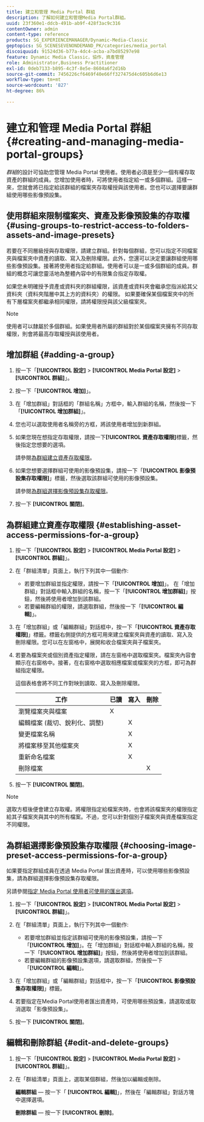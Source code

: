 ```yaml
---
title: 建立和管理 Media Portal 群組
description: 了解如何建立和管理Media Portal群組。
uuid: 23f360e1-ddcb-491b-ab9f-428f3ac9c316
contentOwner: admin
content-type: reference
products: SG_EXPERIENCEMANAGER/Dynamic-Media-Classic
geptopics: SG_SCENESEVENONDEMAND_PK/categories/media_portal
discoiquuid: 91524d36-b77a-4dc4-acba-a7bd85297e98
feature: Dynamic Media Classic，協作，資產管理
role: Administrator,Business Practitioner
exl-id: 0deb7133-b895-4c3f-8e5e-8604a6f2d16b
source-git-commit: 7456226cf6469f40e66ff327475d4c605b6d6e13
workflow-type: tm+mt
source-wordcount: '827'
ht-degree: 86%

---
```


# 建立和管理 Media Portal 群組{#creating-and-managing-media-portal-groups}

*群組*&#x200B;的設計可協助您管理 Media Portal 使用者。使用者必須是至少一個有權存取資產的群組的成員。您增加使用者時，可將使用者指定給一或多個群組。這樣一來，您就會將已指定給該群組的檔案夾存取權授與該使用者。您也可以選擇要讓群組使用哪些影像預設集。

## 使用群組來限制檔案夾、資產及影像預設集的存取權 {#using-groups-to-restrict-access-to-folders-assets-and-image-presets}

若要在不同層級授與存取權限，請建立群組。針對每個群組，您可以指定不同檔案夾與檔案夾中資產的讀取、寫入及刪除權限。此外，您還可以決定要讓群組使用哪些影像預設集。接著將使用者指定給群組。使用者可以是一或多個群組的成員。群組的概念可讓您靈活地為整體內容中的有限集合指定存取權。

如果您未明確授予資產或資料夾的群組權限，該資產或資料夾會繼承您指派給其父資料夾（資料夾階層中其上方的資料夾）的權限。 如果要確保某個檔案夾中的所有下層檔案夾都繼承相同權限，請將權限授與該父級檔案夾。

>[!NOTE]
>
>使用者可以隸屬於多個群組。如果使用者所屬的群組對於某個檔案夾擁有不同存取權限，則會將最高存取權授與該使用者。

## 增加群組 {#adding-a-group}

1. 按一下「**[!UICONTROL 設定]** > **[!UICONTROL Media Portal 設定]** > **[!UICONTROL 群組]**」。
1. 按一下「**[!UICONTROL 增加]**」。
1. 在「增加群組」對話框的「群組名稱」方框中，輸入群組的名稱，然後按一下「**[!UICONTROL 增加群組]**」。
1. 您也可以選取使用者名稱旁的方框，將該使用者增加到新群組。
1. 如果您現在想指定存取權限，請按一下&#x200B;**[!UICONTROL 資產存取權限]**&#x200B;標籤，然後指定您想要的選項。

   請參閱[為群組建立資產存取權限](creating-media-portal-groups.md#establishing_asset_access_permissions_for_a_group)。

1. 如果您想要選擇群組可使用的影像預設集，請按一下「**[!UICONTROL 影像預設集存取權限]**」標籤，然後選取該群組可使用的影像預設集。

   請參閱[為群組選擇影像預設集存取權限](creating-media-portal-groups.md#choosing_image_preset_access_permissions_for_a_group)。

1. 按一下 **[!UICONTROL 關閉]**。

## 為群組建立資產存取權限 {#establishing-asset-access-permissions-for-a-group}

1. 按一下「**[!UICONTROL 設定]** > **[!UICONTROL Media Portal 設定]** > **[!UICONTROL 群組]**」。
1. 在「群組清單」頁面上，執行下列其中一個動作:

   * 若要增加群組並指定權限，請按一下「**[!UICONTROL 增加]**」。 在「增加群組」對話框中輸入群組的名稱，按一下「**[!UICONTROL 增加群組]**」按鈕，然後將使用者增加到該群組。
   * 若要編輯群組的權限，請選取群組，然後按一下「**[!UICONTROL 編輯]**」。

1. 在「增加群組」或「編輯群組」對話框中，按一下「**[!UICONTROL 資產存取權限]**」標籤。標籤右側提供的方框可用來建立檔案夾與資產的讀取、寫入及刪除權限。您可以在左窗格中，展開和收合檔案夾與子檔案夾。
1. 若要為檔案夾或個別資產指定權限，請在左窗格中選取檔案夾。檔案夾內容會顯示在右窗格中。接著，在右窗格中選取相應檔案或檔案夾的方框，即可為群組指定權限。

   這個表格會將不同工作對映到讀取、寫入及刪除權限。

   | 工作 | 已讀 | 寫入 | 刪除 |
   |--- |--- |--- |--- |
   | 瀏覽檔案夾與檔案 | X |  |  |
   | 編輯檔案 (裁切、銳利化、調整) |  | X |  |
   | 變更檔案名稱 |  | X |  |
   | 將檔案移至其他檔案夾 |  | X |  |
   | 重新命名檔案 |  | X |  |
   | 刪除檔案 |  |  | X |

1. 按一下 **[!UICONTROL 關閉]**。

>[!NOTE]
>
>選取方框後便會建立存取權。將權限指定給檔案夾時，也會將該檔案夾的權限指定給其子檔案夾與其中的所有檔案。不過，您可以針對個別子檔案夾與資產檔案指定不同權限。

## 為群組選擇影像預設集存取權限 {#choosing-image-preset-access-permissions-for-a-group}

如果要指定群組成員在透過 Media Portal 匯出資產時，可以使用哪些影像預設集，請為群組選擇影像預設集存取權限。

另請參閱[指定 Media Portal 使用者可使用的匯出選項](specifying-export-options-available-media.md#specifying_export_options_available_to_media_portal_users)。

1. 按一下「**[!UICONTROL 設定]** > **[!UICONTROL Media Portal 設定]** > **[!UICONTROL 群組]**」。
1. 在「群組清單」頁面上，執行下列其中一個動作:

   * 若要增加群組並指定該群組可使用的影像預設集，請按一下「**[!UICONTROL 增加]**」。在「增加群組」對話框中輸入群組的名稱，按一下「**[!UICONTROL 增加群組]**」按鈕，然後將使用者增加到該群組。
   * 若要編輯群組的影像預設集選項，請選取群組，然後按一下「**[!UICONTROL 編輯]**」。

1. 在「增加群組」或「編輯群組」對話框中，按一下「**[!UICONTROL 影像預設集存取權限]**」標籤。
1. 若要指定在Media Portal使用者匯出資產時，可使用哪些預設集，請選取或取消選取「影像預設集」。
1. 按一下 **[!UICONTROL 關閉]**。

## 編輯和刪除群組 {#edit-and-delete-groups}

1. 按一下「**[!UICONTROL 設定]** > **[!UICONTROL Media Portal 設定]** > **[!UICONTROL 群組]**」。
1. 在「群組清單」頁面上，選取某個群組，然後加以編輯或刪除。

   **編輯群組**  — 按一下「 **[!UICONTROL 編輯]**」，然後在「編輯群組」對話方塊中選擇選項。

   **刪除群組**  — 按一下 **[!UICONTROL 刪除]**。
